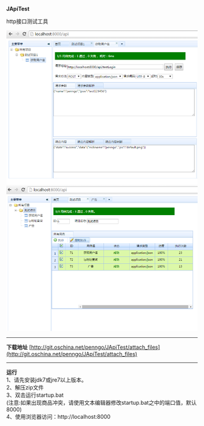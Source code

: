 **JApiTest**

http接口测试工具

![Alt text](./src/main/webapp/img/example1.png)
![Alt text](./src/main/webapp/img/example2.png)

----------

**下载地址**
[http://git.oschina.net/penngo/JApiTest/attach_files](http://git.oschina.net/penngo/JApiTest/attach_files)

----------

**运行** </br>
1、请先安装jdk7或jre7以上版本。</br>
2、解压zip文件</br>
3、双击运行startup.bat</br>
(注意:如果出现商品冲突，请使用文本编辑器修改startup.bat之中的端口值，默认8000)<br/>
4、使用浏览器访问：http://localhost:8000 </br>